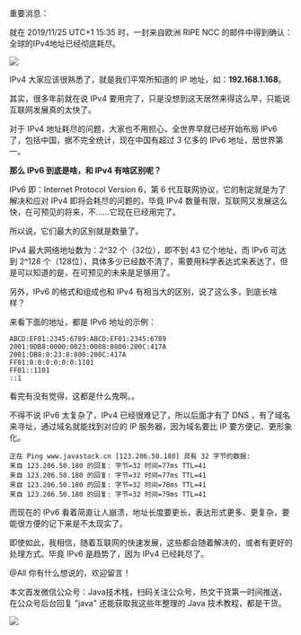 
重要消息：

就在 2019/11/25 UTC+1 15:35 时，一封来自欧洲 RIPE  NCC 的邮件中得到确认：全球的IPv4地址已经彻底耗尽。

![](http://img.javastack.cn/20191127095348.png)

IPv4 大家应该很熟悉了，就是我们平常所知道的 IP 地址，如：**192.168.1.168**。

其实，很多年前就在说 IPv4 要用完了，只是没想到这天居然来得这么早，只能说互联网发展真的太快了。

对于 IPv4 地址耗尽的问题，大家也不用担心，全世界早就已经开始布局 IPv6 了，包括中国，据不完全统计，现在中国有超过 3 亿多的 IPv6 地址，居世界第一。

**那么  IPv6 到底是啥，和 IPv4 有啥区别呢？**

IPv6 即：Internet Protocol Version 6，第 6 代互联网协议，它的制定就是为了解决和应对 IPv4 即将会耗尽的问题的，毕竟 IPv4 数量有限，互联网又发展这么快，在可预见的将来，不……它现在已经用完了。

所以说，它们最大的区别就是数量了。

IPv4 最大网络地址数为：2^32 个（32位），即不到 43 亿个地址，而 IPv6 可达到 2^128 个（128位），具体多少已经数不清了，需要用科学表达式来表达了，但是可以知道的是，在可预见的未来是足够用了。

另外，IPv6 的格式和组成也和 IPv4 有相当大的区别，说了这么多，到底长啥样？

来看下面的地址，都是 IPv6 地址的示例：

```
ABCD:EF01:2345:6789:ABCD:EF01:2345:6789 2001:0DB8:0000:0023:0008:0800:200C:417A 
2001:DB8:0:23:8:800:200C:417A 
FF01:0:0:0:0:0:0:1101 
FF01::1101 
::1
```

看完有没有觉得，这都是什么鬼啊。。

不得不说 IPv6 太复杂了，IPv4 已经很难记了，所以后面才有了 DNS ，有了域名来寻址，通过域名就能找到对应的 IP 服务器，因为域名要比 IP 要方便记、更形象化。


```
正在 Ping www.javastack.cn [123.206.50.180] 具有 32 字节的数据:
来自 123.206.50.180 的回复: 字节=32 时间=77ms TTL=41
来自 123.206.50.180 的回复: 字节=32 时间=77ms TTL=41
来自 123.206.50.180 的回复: 字节=32 时间=78ms TTL=41
来自 123.206.50.180 的回复: 字节=32 时间=79ms TTL=41
```

而现在的 IPv6 看着简直让人崩溃，地址长度要更长，表达形式更多、更复杂，要能很方便的记下来是不太现实了。

即使如此，我相信，随着互联网的快速发展，这些都会随着解决的，或者有更好的处理方式。毕竟 IPv6 是趋势了，因为 IPv4 已经耗尽了。


@All 你有什么想说的，欢迎留言！

本文首发微信公众号：Java技术栈，扫码关注公众号，热文干货第一时间推送，在公众号后台回复 "java" 还能获取我这些年整理的 Java 技术教程，都是干货。

![](http://img.javastack.cn/wx_search_javastack.png)
